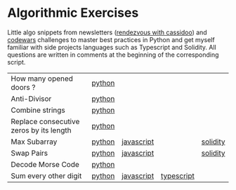 # Algorithmic Exercises

Little algo snippets from newsletters ([rendezvous with cassidoo](https://cassidoo.co/newsletter/)) and [codewars](https://www.codewars.com/users/szkjn) challenges to master best practices in Python and get myself familiar with side projects languages such as Typescript and Solidity. All questions are written in comments at the beginning of the corresponding script.

| | | | | |
| --- | --- | --- | --- | --- |
| How many opened doors ? | [python](../main/how_many_opened_doors.py) | | | |
| Anti-Divisor | [python](../main/anti_divisor.py) | | | |
| Combine strings | [python](../main/combine_strings.py) | | | |
| Replace consecutive zeros by its length | [python](../main/replace_consecutive_zeros_by_its_length.py) | | | |
| Max Subarray | [python](../main/max_subarray.py) | [javascript](../main/maxSubarray.js) | | [solidity](../main/maxSubarray.sol)|
| Swap Pairs | [python](../main/swap_pairs.py) | [javascript](../main/swapPairs.js) | | [solidity](../main/swapPairs.sol)|
| Decode Morse Code | [python](../main/decode_morse_code.py) | | | |
| Sum every other digit | [python](../main/sum_every_other.py) | [javascript](../main/sumEveryOther.js) | [typescript](../main/sumEveryOther.ts) | |
